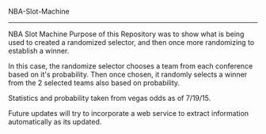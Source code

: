 NBA-Slot-Machine
___________________________________________________________________________________________

NBA Slot Machine Purpose of this Repository was to show what is being used to created a randomized selector, and then once more randomizing to establish a winner.

In this case, the randomize selector chooses a team from each conference based on it's probability. Then once chosen, it randomly selects a winner from the 2 selected teams also based on probability.

Statistics and probability taken from vegas odds as of 7/19/15.

Future updates will try to incorporate a web service to extract information automatically as its updated.
